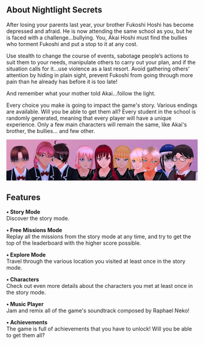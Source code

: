 ## About Nightlight Secrets

After losing your parents last year, your brother Fukoshi Hoshi has become depressed and afraid. He is now attending the same school as you, but he is faced with a challenge…bullying. You, Akai Hoshi must find the bullies who torment Fukoshi and put a stop to it at any cost.

Use stealth to change the course of events, sabotage people’s actions to suit them to your needs, manipulate others to carry out your plan, and if the situation calls for it...use violence as a last resort. Avoid gathering others' attention by hiding in plain sight, prevent Fukoshi from going through more pain than he already has before it is too late!

And remember what your mother told Akai...follow the light.

Every choice you make is going to impact the game's story. Various endings are available. Will you be able to get them all? Every student in the school is randomly generated, meaning that every player will have a unique experience. Only a few main characters will remain the same, like Akai's brother, the bullies... and few other.

<img src="../posts/about-nightlight-secrets-progress-img/nls-characters.jpg" loading="lazy">


## Features

**• Story Mode**\
Discover the story mode.

**• Free Missions Mode**\
Replay all the missions from the story mode at any time, and try to get the top of the leaderboard with the higher score possible.

**• Explore Mode**\
Travel through the various location you visited at least once in the story mode.

**• Characters**\
Check out even more details about the characters you met at least once in the story mode.

**• Music Player**\
Jam and remix all of the game's soundtrack composed by Raphael Neko!

**• Achievements**\
The game is full of achievements that you have to unlock! Will you be able to get them all?
